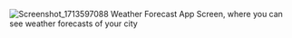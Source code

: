 ![Screenshot_1713597088](https://github.com/snsyzbvaa/flutter_quiz1/assets/144226164/64d97768-d145-4e93-9578-2090a16cf1bc)
Weather Forecast App Screen, where you can see weather forecasts of your city
